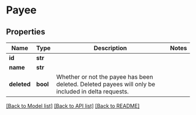 # Payee

## Properties
Name | Type | Description | Notes
------------ | ------------- | ------------- | -------------
**id** | **str** |  | 
**name** | **str** |  | 
**deleted** | **bool** | Whether or not the payee has been deleted.  Deleted payees will only be included in delta requests. | 

[[Back to Model list]](../README.md#documentation-for-models) [[Back to API list]](../README.md#documentation-for-api-endpoints) [[Back to README]](../README.md)


